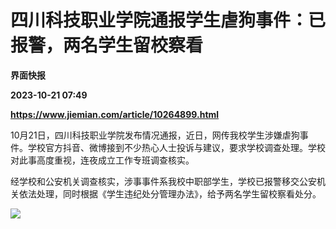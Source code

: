 # 四川科技职业学院通报学生虐狗事件：已报警，两名学生留校察看
**界面快报**

**2023-10-21 07:49**

**https://www.jiemian.com/article/10264899.html**

10月21日，四川科技职业学院发布情况通报，近日，网传我校学生涉嫌虐狗事件。学校官方抖音、微博接到不少热心人士投诉与建议，要求学校调查处理。学校对此事高度重视，连夜成立工作专班调查核实。

经学校和公安机关调查核实，涉事事件系我校中职部学生，学校已报警移交公安机关依法处理，同时根据《学生违纪处分管理办法》，给予两名学生留校察看处分。

![](https://p26-sign.toutiaoimg.com/tos-cn-i-6w9my0ksvp/98fd5013df27455d9348703c79eff413~tplv-tt-shrink:640:0.image?from=2091602832&traceid=2023102115384466F19887310F8F065203&x-expires=2147483647&x-signature=YplpgMrsD975Uih1Oq3YN9dvCZQ%3D)